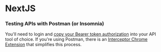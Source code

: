 # NextJS

### Testing APIs with Postman (or Insomnia)

You'll need to login and [copy your Bearer token authorization](https://github.com/auth0/nextjs-auth0/issues/135) into your API tool of choice. If you're using Postman, there is an [Interceptor Chrome Extension](https://learning.postman.com/docs/sending-requests/capturing-request-data/interceptor) that simplifies this process.
